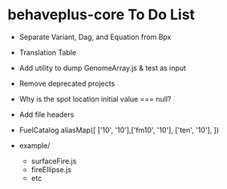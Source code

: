 # behaveplus-core To Do List

- Separate Variant, Dag, and Equation from Bpx

- Translation Table

- Add utility to dump GenomeArray.js & test as input

- Remove deprecated projects

- Why is the spot location initial value === null?

- Add file headers

- FuelCatalog aliasMap([
  ['10', '10'],['fm10', '10'], ['ten', '10'],
])

- example/
  - surfaceFire.js
  - fireEllipse.js
  - etc
